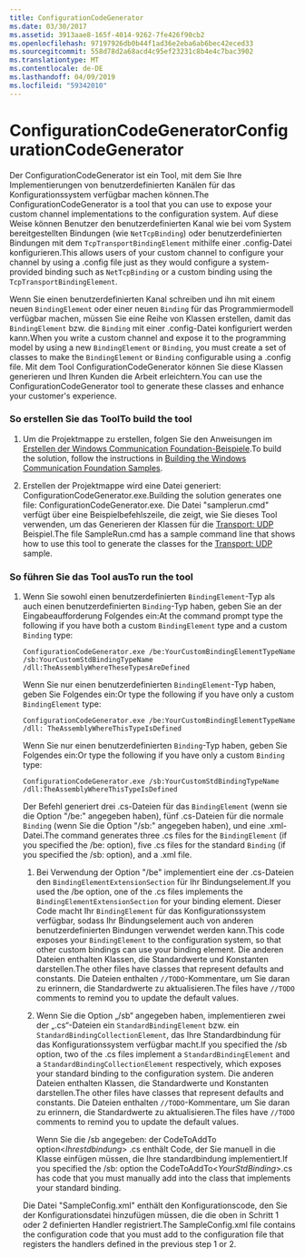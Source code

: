 ```yaml
---
title: ConfigurationCodeGenerator
ms.date: 03/30/2017
ms.assetid: 3913aae8-165f-4014-9262-7fe426f90cb2
ms.openlocfilehash: 97197926db0b44f1ad36e2eba6ab6bec42eced33
ms.sourcegitcommit: 558d78d2a68acd4c95ef23231c8b4e4c7bac3902
ms.translationtype: MT
ms.contentlocale: de-DE
ms.lasthandoff: 04/09/2019
ms.locfileid: "59342010"
---
```

# <a name="configurationcodegenerator"></a><span data-ttu-id="fa16d-102">ConfigurationCodeGenerator</span><span class="sxs-lookup"><span data-stu-id="fa16d-102">ConfigurationCodeGenerator</span></span>
<span data-ttu-id="fa16d-103">Der ConfigurationCodeGenerator ist ein Tool, mit dem Sie Ihre Implementierungen von benutzerdefinierten Kanälen für das Konfigurationssystem verfügbar machen können.</span><span class="sxs-lookup"><span data-stu-id="fa16d-103">The ConfigurationCodeGenerator is a tool that you can use to expose your custom channel implementations to the configuration system.</span></span> <span data-ttu-id="fa16d-104">Auf diese Weise können Benutzer den benutzerdefinierten Kanal wie bei vom System bereitgestellten Bindungen (wie `NetTcpBinding`) oder benutzerdefinierten Bindungen mit dem `TcpTransportBindingElement` mithilfe einer .config-Datei konfigurieren.</span><span class="sxs-lookup"><span data-stu-id="fa16d-104">This allows users of your custom channel to configure your channel by using a .config file just as they would configure a system-provided binding such as `NetTcpBinding` or a custom binding using the `TcpTransportBindingElement`.</span></span>  
  
 <span data-ttu-id="fa16d-105">Wenn Sie einen benutzerdefinierten Kanal schreiben und ihn mit einem neuen `BindingElement` oder einer neuen `Binding` für das Programmiermodell verfügbar machen, müssen Sie eine Reihe von Klassen erstellen, damit das `BindingElement` bzw. die `Binding` mit einer .config-Datei konfiguriert werden kann.</span><span class="sxs-lookup"><span data-stu-id="fa16d-105">When you write a custom channel and expose it to the programming model by using a new `BindingElement` or `Binding`, you must create a set of classes to make the `BindingElement` or `Binding` configurable using a .config file.</span></span> <span data-ttu-id="fa16d-106">Mit dem Tool ConfigurationCodeGenerator können Sie diese Klassen generieren und Ihren Kunden die Arbeit erleichtern.</span><span class="sxs-lookup"><span data-stu-id="fa16d-106">You can use the ConfigurationCodeGenerator tool to generate these classes and enhance your customer's experience.</span></span>  
  
### <a name="to-build-the-tool"></a><span data-ttu-id="fa16d-107">So erstellen Sie das Tool</span><span class="sxs-lookup"><span data-stu-id="fa16d-107">To build the tool</span></span>  
  
1. <span data-ttu-id="fa16d-108">Um die Projektmappe zu erstellen, folgen Sie den Anweisungen im [Erstellen der Windows Communication Foundation-Beispiele](../../../../docs/framework/wcf/samples/building-the-samples.md).</span><span class="sxs-lookup"><span data-stu-id="fa16d-108">To build the solution, follow the instructions in [Building the Windows Communication Foundation Samples](../../../../docs/framework/wcf/samples/building-the-samples.md).</span></span>  
  
2. <span data-ttu-id="fa16d-109">Erstellen der Projektmappe wird eine Datei generiert: ConfigurationCodeGenerator.exe.</span><span class="sxs-lookup"><span data-stu-id="fa16d-109">Building the solution generates one file: ConfigurationCodeGenerator.exe.</span></span> <span data-ttu-id="fa16d-110">Die Datei "samplerun.cmd" verfügt über eine Beispielbefehlszeile, die zeigt, wie Sie dieses Tool verwenden, um das Generieren der Klassen für die [Transport: UDP](../../../../docs/framework/wcf/samples/transport-udp.md) Beispiel.</span><span class="sxs-lookup"><span data-stu-id="fa16d-110">The file SampleRun.cmd has a sample command line that shows how to use this tool to generate the classes for the [Transport: UDP](../../../../docs/framework/wcf/samples/transport-udp.md) sample.</span></span>  
  
### <a name="to-run-the-tool"></a><span data-ttu-id="fa16d-111">So führen Sie das Tool aus</span><span class="sxs-lookup"><span data-stu-id="fa16d-111">To run the tool</span></span>  
  
1. <span data-ttu-id="fa16d-112">Wenn Sie sowohl einen benutzerdefinierten `BindingElement`-Typ als auch einen benutzerdefinierten `Binding`-Typ haben, geben Sie an der Eingabeaufforderung Folgendes ein:</span><span class="sxs-lookup"><span data-stu-id="fa16d-112">At the command prompt type the following if you have both a custom `BindingElement` type and a custom `Binding` type:</span></span>  
  
    ```  
    ConfigurationCodeGenerator.exe /be:YourCustomBindingElementTypeName /sb:YourCustomStdBindingTypeName /dll:TheAssemblyWhereTheseTypesAreDefined  
    ```  
  
     <span data-ttu-id="fa16d-113">Wenn Sie nur einen benutzerdefinierten `BindingElement`-Typ haben, geben Sie Folgendes ein:</span><span class="sxs-lookup"><span data-stu-id="fa16d-113">Or type the following if you have only a custom `BindingElement` type:</span></span>  
  
    ```  
    ConfigurationCodeGenerator.exe /be:YourCustomBindingElementTypeName /dll: TheAssemblyWhereThisTypeIsDefined  
    ```  
  
     <span data-ttu-id="fa16d-114">Wenn Sie nur einen benutzerdefinierten `Binding`-Typ haben, geben Sie Folgendes ein:</span><span class="sxs-lookup"><span data-stu-id="fa16d-114">Or type the following if you have only a custom `Binding` type:</span></span>  
  
    ```  
    ConfigurationCodeGenerator.exe /sb:YourCustomStdBindingTypeName /dll:TheAssemblyWhereThisTypeIsDefined  
    ```  
  
     <span data-ttu-id="fa16d-115">Der Befehl generiert drei .cs-Dateien für das `BindingElement` (wenn sie die Option "/be:" angegeben haben), fünf .cs-Dateien für die normale `Binding` (wenn Sie die Option "/sb:" angegeben haben), und eine .xml-Datei.</span><span class="sxs-lookup"><span data-stu-id="fa16d-115">The command generates three .cs files for the `BindingElement` (if you specified the /be: option), five .cs files for the standard `Binding` (if you specified the /sb: option), and a .xml file.</span></span>  
  
    1.  <span data-ttu-id="fa16d-116">Bei Verwendung der Option "/be" implementiert eine der .cs-Dateien den `BindingElementExtensionSection` für Ihr Bindungselement.</span><span class="sxs-lookup"><span data-stu-id="fa16d-116">If you used the /be option, one of the .cs files implements the `BindingElementExtensionSection` for your binding element.</span></span> <span data-ttu-id="fa16d-117">Dieser Code macht Ihr `BindingElement` für das Konfigurationssystem verfügbar, sodass Ihr Bindungselement auch von anderen benutzerdefinierten Bindungen verwendet werden kann.</span><span class="sxs-lookup"><span data-stu-id="fa16d-117">This code exposes your `BindingElement` to the configuration system, so that other custom bindings can use your binding element.</span></span> <span data-ttu-id="fa16d-118">Die anderen Dateien enthalten Klassen, die Standardwerte und Konstanten darstellen.</span><span class="sxs-lookup"><span data-stu-id="fa16d-118">The other files have classes that represent defaults and constants.</span></span> <span data-ttu-id="fa16d-119">Die Dateien enthalten `//TODO`-Kommentare, um Sie daran zu erinnern, die Standardwerte zu aktualisieren.</span><span class="sxs-lookup"><span data-stu-id="fa16d-119">The files have `//TODO` comments to remind you to update the default values.</span></span>  
  
    2.  <span data-ttu-id="fa16d-120">Wenn Sie die Option „/sb“ angegeben haben, implementieren zwei der „.cs“-Dateien ein `StandardBindingElement` bzw. ein `StandardBindingCollectionElement`, das Ihre Standardbindung für das Konfigurationssystem verfügbar macht.</span><span class="sxs-lookup"><span data-stu-id="fa16d-120">If you specified the /sb option, two of the .cs files implement a `StandardBindingElement` and a `StandardBindingCollectionElement` respectively, which exposes your standard binding to the configuration system.</span></span> <span data-ttu-id="fa16d-121">Die anderen Dateien enthalten Klassen, die Standardwerte und Konstanten darstellen.</span><span class="sxs-lookup"><span data-stu-id="fa16d-121">The other files have classes that represent defaults and constants.</span></span> <span data-ttu-id="fa16d-122">Die Dateien enthalten `//TODO`-Kommentare, um Sie daran zu erinnern, die Standardwerte zu aktualisieren.</span><span class="sxs-lookup"><span data-stu-id="fa16d-122">The files have `//TODO` comments to remind you to update the default values.</span></span>  
  
         <span data-ttu-id="fa16d-123">Wenn Sie die /sb angegeben: der CodeToAddTo option\<*Ihrestdbindung*> .cs enthält Code, der Sie manuell in die Klasse einfügen müssen, die Ihre standardbindung implementiert.</span><span class="sxs-lookup"><span data-stu-id="fa16d-123">If you specified the /sb: option the CodeToAddTo\<*YourStdBinding*>.cs has code that you must manually add into the class that implements your standard binding.</span></span>  
  
     <span data-ttu-id="fa16d-124">Die Datei "SampleConfig.xml" enthält den Konfigurationscode, den Sie der Konfigurationsdatei hinzufügen müssen, die die oben in Schritt 1 oder 2 definierten Handler registriert.</span><span class="sxs-lookup"><span data-stu-id="fa16d-124">The SampleConfig.xml file contains the configuration code that you must add to the configuration file that registers the handlers defined in the previous step 1 or 2.</span></span>  
